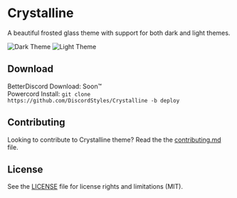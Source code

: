 # Crystalline

A beautiful frosted glass theme with support for both dark and light themes.

![Dark Theme](https://i.imgur.com/3Z2Kozx.jpeg)
![Light Theme](https://i.imgur.com/PYrEpSj.jpeg)

## Download

BetterDiscord Download: Soon:tm:  
Powercord Install: `git clone https://github.com/DiscordStyles/Crystalline -b deploy`

## Contributing

Looking to contribute to Crystalline theme? Read the the [contributing.md](https://github.com/DiscordStyles/Crystalline/blob/main/CONTRIBUTING.md) file.

## License

See the [LICENSE](https://github.com/DiscordStyles/Crystalline/blob/main/LICENSE.md) file for license rights and limitations (MIT).
